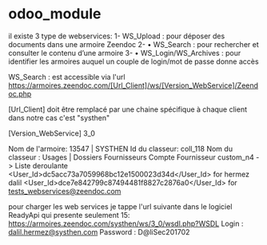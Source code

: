 # odoo_module
il existe 3 type de webservices:
 1- WS_Upload : pour déposer des documents dans une armoire Zeendoc
 2- • WS_Search : pour rechercher et consulter le contenu d’une armoire
 3- • WS_Login/WS_Archives : pour identifier les armoires auquel un couple de login/mot de passe donne accès

WS_Search : est accessible via l'url
https://armoires.zeendoc.com/[Url_Client]/ws/[Version_WebService]/Zeendoc.php

[Url_Client] doit être remplacé par une chaine spécifique à chaque client dans notre cas c'est "systhen"

[Version_WebService] 3_0




Nom de l'armoire: 13547 | SYSTHEN
Id du classeur: coll_118
Nom du classeur : Usages | Dossiers Fournisseurs
Compte Fournisseur custom_n4 -> Liste deroulante
<User_Id>dc5acc73a7059968bc12e1500023d34d</User_Id> for hermez dalil
<User_Id>dce7e842799c87494481f8827c2876a0</User_Id> for tests_webservices@zeendoc.com

pour charger les web services je tappe l'url suivante dans le logiciel ReadyApi qui presente seulement 15:
https://armoires.zeendoc.com/systhen/ws/3_0/wsdl.php?WSDL
Login : dalil.hermez@systhen.com
Password : D@liSec201702